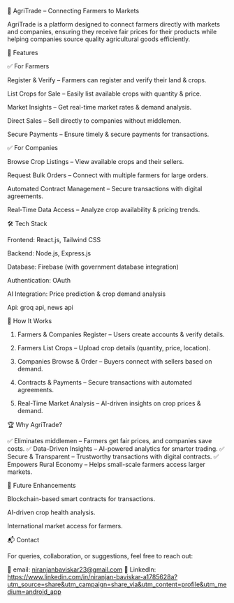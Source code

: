 🌾 AgriTrade – Connecting Farmers to Markets

AgriTrade is a platform designed to connect farmers directly with markets and companies, ensuring they receive fair prices for their products while helping companies source quality agricultural goods efficiently.

🚀 Features

✅ For Farmers

Register & Verify – Farmers can register and verify their land & crops.

List Crops for Sale – Easily list available crops with quantity & price.

Market Insights – Get real-time market rates & demand analysis.

Direct Sales – Sell directly to companies without middlemen.

Secure Payments – Ensure timely & secure payments for transactions.


✅ For Companies

Browse Crop Listings – View available crops and their sellers.

Request Bulk Orders – Connect with multiple farmers for large orders.

Automated Contract Management – Secure transactions with digital agreements.

Real-Time Data Access – Analyze crop availability & pricing trends.


🛠️ Tech Stack

Frontend: React.js, Tailwind CSS

Backend: Node.js, Express.js

Database: Firebase (with government database integration)

Authentication: OAuth

AI Integration: Price prediction & crop demand analysis

Api: groq api, news api


📌 How It Works

1. Farmers & Companies Register – Users create accounts & verify details.


2. Farmers List Crops – Upload crop details (quantity, price, location).


3. Companies Browse & Order – Buyers connect with sellers based on demand.


4. Contracts & Payments – Secure transactions with automated agreements.


5. Real-Time Market Analysis – AI-driven insights on crop prices & demand.



🏆 Why AgriTrade?

✅ Eliminates middlemen – Farmers get fair prices, and companies save costs.
✅ Data-Driven Insights – AI-powered analytics for smarter trading.
✅ Secure & Transparent – Trustworthy transactions with digital contracts.
✅ Empowers Rural Economy – Helps small-scale farmers access larger markets.

📜 Future Enhancements

Blockchain-based smart contracts for transactions.

AI-driven crop health analysis.

International market access for farmers.


📬 Contact

For queries, collaboration, or suggestions, feel free to reach out:

🔗 email: niranjanbaviskar23@gmail.com 
🔗 LinkedIn: https://www.linkedin.com/in/niranjan-baviskar-a1785628a?utm_source=share&utm_campaign=share_via&utm_content=profile&utm_medium=android_app



